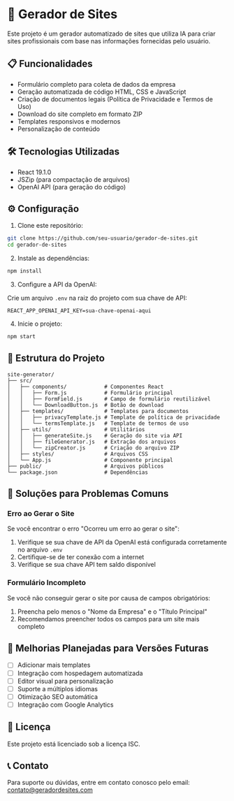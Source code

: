 # 🚀 Gerador de Sites

Este projeto é um gerador automatizado de sites que utiliza IA para criar sites profissionais com base nas informações fornecidas pelo usuário.

## 📋 Funcionalidades

- Formulário completo para coleta de dados da empresa
- Geração automatizada de código HTML, CSS e JavaScript
- Criação de documentos legais (Política de Privacidade e Termos de Uso)
- Download do site completo em formato ZIP
- Templates responsivos e modernos
- Personalização de conteúdo

## 🛠️ Tecnologias Utilizadas

- React 19.1.0
- JSZip (para compactação de arquivos)
- OpenAI API (para geração do código)

## ⚙️ Configuração

1. Clone este repositório:

```bash
git clone https://github.com/seu-usuario/gerador-de-sites.git
cd gerador-de-sites
```

2. Instale as dependências:

```bash
npm install
```

3. Configure a API da OpenAI:

Crie um arquivo `.env` na raiz do projeto com sua chave de API:

```
REACT_APP_OPENAI_API_KEY=sua-chave-openai-aqui
```

4. Inicie o projeto:

```bash
npm start
```

## 🧩 Estrutura do Projeto

```
site-generator/
├── src/
│   ├── components/            # Componentes React
│   │   ├── Form.js            # Formulário principal
│   │   ├── FormField.js       # Campo de formulário reutilizável
│   │   └── DownloadButton.js  # Botão de download
│   ├── templates/             # Templates para documentos
│   │   ├── privacyTemplate.js # Template de política de privacidade
│   │   └── termsTemplate.js   # Template de termos de uso
│   ├── utils/                 # Utilitários
│   │   ├── generateSite.js    # Geração do site via API
│   │   ├── fileGenerator.js   # Extração dos arquivos
│   │   └── zipCreator.js      # Criação do arquivo ZIP
│   ├── styles/                # Arquivos CSS
│   └── App.js                 # Componente principal
├── public/                    # Arquivos públicos
└── package.json               # Dependências
```

## 🔧 Soluções para Problemas Comuns

### Erro ao Gerar o Site

Se você encontrar o erro "Ocorreu um erro ao gerar o site":

1. Verifique se sua chave de API da OpenAI está configurada corretamente no arquivo `.env`
2. Certifique-se de ter conexão com a internet
3. Verifique se sua chave API tem saldo disponível

### Formulário Incompleto

Se você não conseguir gerar o site por causa de campos obrigatórios:

1. Preencha pelo menos o "Nome da Empresa" e o "Título Principal"
2. Recomendamos preencher todos os campos para um site mais completo

## 🚧 Melhorias Planejadas para Versões Futuras

- [ ] Adicionar mais templates
- [ ] Integração com hospedagem automatizada
- [ ] Editor visual para personalização
- [ ] Suporte a múltiplos idiomas
- [ ] Otimização SEO automática
- [ ] Integração com Google Analytics

## 📜 Licença

Este projeto está licenciado sob a licença ISC.

## 📞 Contato

Para suporte ou dúvidas, entre em contato conosco pelo email: contato@geradordesites.com